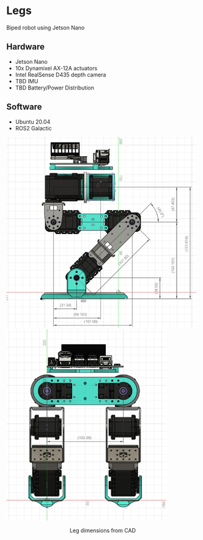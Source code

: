 # Legs
Biped robot using Jetson Nano

## Hardware
- Jetson Nano
- 10x Dynamixel AX-12A actuators
- Intel RealSense D435 depth camera
- TBD IMU
- TBD Battery/Power Distribution

## Software
- Ubuntu 20.04
- ROS2 Galactic

<p float="left">
  <img src="https://github.com/ethan-blomberg/Legs/blob/main/leg_dims_side.png" width = "497" height = "500"/>
  <img src="https://github.com/ethan-blomberg/Legs/blob/main/leg_dims_front.png" width = "418" height = "500"/>
</p>
<p align="center">
Leg dimensions from CAD
</p>

